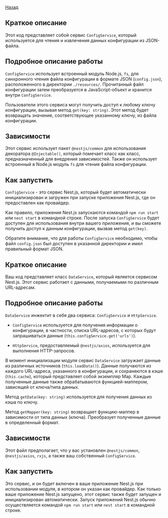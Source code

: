 [Назад](../README.md)

## Краткое описание

Этот код представляет собой сервис `ConfigService`, который используется для чтения и извлечения данных конфигурации из JSON-файла.

## Подробное описание работы

`ConfigService` использует встроенный модуль Node.js, `fs`, для синхронного чтения файла конфигурации в формате JSON (`config.json`), расположенного в директории `./resources/`. Прочитанный файл конфигурации затем преобразуется в JavaScript-объект и хранится внутри `ConfigService`.

Пользователи этого сервиса могут получить доступ к любому ключу конфигурации, вызывая метод `get(key: string)`. Этот метод будет возвращать значение, соответствующее указанному ключу, из файла конфигурации.

## Зависимости

Этот сервис использует пакет `@nestjs/common` для использования декоратора `@Injectable()`, который помечает класс как класс, предназначенный для внедрения зависимостей. Также он использует встроенный в Node.js модуль `fs` для чтения файла конфигурации.

## Как запустить

`ConfigService` - это сервис Nest.js, который будет автоматически инициализирован и загружен при запуске приложения Nest.js, где он предоставлен как провайдер.

Как правило, приложения Nest.js запускаются командой `npm run start` или `nest start` в командной строке. После запуска `ConfigService` будет доступен для использования внутри вашего приложения, и вы сможете получить доступ к данным конфигурации, вызвав метод `get(key)`.

Обратите внимание, что для работы `ConfigService` необходимо, чтобы файл `config.json` был доступен в указанной директории и имел правильный формат JSON.

## Краткое описание

Ваш код представляет класс `DataService`, который является сервисом Nest.js. Этот сервис работает с данными, получаемыми по различным URL-адресам.

## Подробное описание работы

`DataService` инжектит в себя два сервиса: `ConfigService` и `HttpService`.

- `ConfigService` используется для получения информации о конфигурации, в частности, списка URL-адресов, с которых будут запрашиваться данные (`this.configService.get('urls')`).

- `HttpService`, предоставляемый `@nestjs/axios`, используется для выполнения HTTP-запросов.

В момент инициализации модуля сервис `DataService` загружает данные из различных источников (`this.loadData()`). Данные получаются из каждого URL-адреса, указанного в конфигурации, и сохраняются в кэше (`this.cache`), который представляет собой экземпляр Map. Каждые полученные данные также обрабатываются функцией-маппером, зависящей от ключа/типа данных.

Метод `getData(key: string)` используется для получения данных из кэша по ключу.

Метод `getMapper(key: string)` возвращает функцию-маппер в зависимости от типа данных (ключа). Преобразует полученные данные в определенный формат.

## Зависимости

Этот файл предполагает, что у вас установлен `@nestjs/common`, `@nestjs/axios`, `rxjs`, а также ваш собственный `ConfigService`.

## Как запустить

Это сервис, и он будет включен в ваше приложение Nest.js при использовании модуля, в котором он указан как провайдер. Как только ваше приложение Nest.js запущено, этот сервис также будет запущен и инициализирован автоматически. Запуск приложений Nest.js обычно осуществляется командой `npm run start` или `nest start` в командной строке.